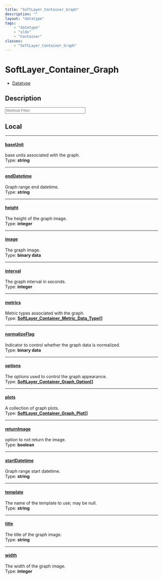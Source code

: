 ```yaml
---
title: "SoftLayer_Container_Graph"
description: ""
layout: "datatype"
tags:
    - "datatype"
    - "sldn"
    - "Container"
classes:
    - "SoftLayer_Container_Graph"
---
```


# SoftLayer_Container_Graph
<div id='service-datatype'>
    <ul id='sldn-reference-tabs'>
        <li id='datatype'> <a href='/reference/datatypes/SoftLayer_Container_Graph' >Datatype</a></li>
    </ul>
</div>

## Description 






<!-- Service Filer BEGIN -->
<div class="view-filters">
        <div class="clearfix">
            <div class="search-input-box">
                <input placeholder="Method Filter" onkeyup="titleSearch(inputId='prop-input', divId='properties', elementClass='prop-row')" 
                    type="text" id="prop-input" value="" size="30" maxlength="128" class="form-text">
            </div>
        </div>
</div>
<!-- Service Filer END -->

<div id="properties" class="content">
<div id="localProperties" class="prop-content" >

## Local
-----
[baseUnit]: #baseunit
#### [baseUnit]
base units associated with the graph.  
<span class="type-label">Type: </span>**string**

-----
[endDatetime]: #enddatetime
#### [endDatetime]
Graph range end datetime.  
<span class="type-label">Type: </span>**string**

-----
[height]: #height
#### [height]
The height of the graph image.  
<span class="type-label">Type: </span>**integer**

-----
[image]: #image
#### [image]
The graph image.  
<span class="type-label">Type: </span>**binary data**

-----
[interval]: #interval
#### [interval]
The graph interval in seconds.  
<span class="type-label">Type: </span>**integer**

-----
[metrics]: #metrics
#### [metrics]
Metric types associated with the graph.  
<span class="type-label">Type: </span>**<a href='/reference/datatypes/SoftLayer_Container_Metric_Data_Type'>SoftLayer_Container_Metric_Data_Type[] </a>**

-----
[normalizeFlag]: #normalizeflag
#### [normalizeFlag]
Indicator to control whether the graph data is normalized.  
<span class="type-label">Type: </span>**binary data**

-----
[options]: #options
#### [options]
The options used to control the graph appearance.  
<span class="type-label">Type: </span>**<a href='/reference/datatypes/SoftLayer_Container_Graph_Option'>SoftLayer_Container_Graph_Option[] </a>**

-----
[plots]: #plots
#### [plots]
A collection of graph plots.  
<span class="type-label">Type: </span>**<a href='/reference/datatypes/SoftLayer_Container_Graph_Plot'>SoftLayer_Container_Graph_Plot[] </a>**

-----
[returnImage]: #returnimage
#### [returnImage]
option to not return the image.  
<span class="type-label">Type: </span>**boolean**

-----
[startDatetime]: #startdatetime
#### [startDatetime]
Graph range start datetime.  
<span class="type-label">Type: </span>**string**

-----
[template]: #template
#### [template]
The name of the template to use; may be null.  
<span class="type-label">Type: </span>**string**

-----
[title]: #title
#### [title]
The title of the graph image.  
<span class="type-label">Type: </span>**string**

-----
[width]: #width
#### [width]
The width of the graph image.  
<span class="type-label">Type: </span>**integer**

</div>
<!-- LOCAL PROPERTY END -->

</div>


